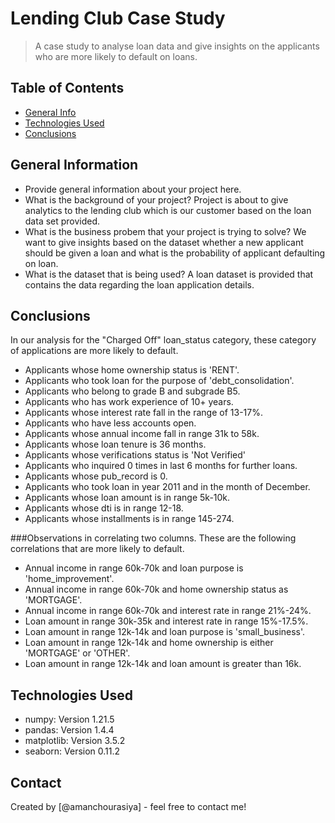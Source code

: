 # Lending Club Case Study
> A case study to analyse loan data and give insights on the applicants who are more likely to default on loans.


## Table of Contents
* [General Info](#general-information)
* [Technologies Used](#technologies-used)
* [Conclusions](#conclusions)

<!-- You can include any other section that is pertinent to your problem -->

## General Information
- Provide general information about your project here.
- What is the background of your project?
Project is about to give analytics to the lending club which is our customer based on the loan data set provided.
- What is the business probem that your project is trying to solve?
We want to give insights based on the dataset whether a new applicant should be given a loan and what is the probability of applicant defaulting on loan.
- What is the dataset that is being used?
A loan dataset is provided that contains the data regarding the loan application details.

<!-- You don't have to answer all the questions - just the ones relevant to your project. -->

## Conclusions
In our analysis for the "Charged Off" loan_status category, these category of applications are more likely to default.

<ul>
<li>Applicants whose home ownership status is 'RENT'.</li>
<li>Applicants who took loan for the purpose of 'debt_consolidation'.</li>
<li>Applicants who belong to grade B and subgrade B5.</li>
<li>Applicants who has work experience of 10+ years.</li>
<li>Applicants whose interest rate fall in the range of 13-17%.</li>
<li>Applicants who have less accounts open.</li>
<li>Applicants whose annual income fall in range 31k to 58k.</li>
<li>Applicants whose loan tenure is 36 months.</li>
<li>Applicants whose verifications status is 'Not Verified'</li>
<li>Applicants who inquired 0 times in last 6 months for further loans.</li>
<li>Applicants whose pub_record is 0.</li>
<li>Applicants who took loan in year 2011 and in the month of December.</li>
<li>Applicants whose loan amount is in range 5k-10k.</li>
<li>Applicants whose dti is in range 12-18.</li>
<li>Applicants whose installments is in range 145-274.</li>
</ul>

###Observations in correlating two columns.
These are the following correlations that are more likely to default.

<ul>
<li>Annual income in range 60k-70k and loan purpose is 'home_improvement'.</li>
<li>Annual income in range 60k-70k and home ownership status as 'MORTGAGE'.</li>
<li>Annual income in range 60k-70k and interest rate in range 21%-24%.</li>
<li>Loan amount in range 30k-35k and interest rate in range 15%-17.5%.</li>
<li>Loan amount in range 12k-14k and loan purpose is 'small_business'.</li>
<li>Loan amount in range 12k-14k and home ownership is either 'MORTGAGE' or 'OTHER'.</li>
<li>Loan amount in range 12k-14k and loan amount is greater than 16k.</li>
</ul>


<!-- You don't have to answer all the questions - just the ones relevant to your project. -->


## Technologies Used
- numpy: Version  1.21.5
- pandas: Version 1.4.4
- matplotlib: Version 3.5.2
- seaborn: Version  0.11.2

<!-- As the libraries versions keep on changing, it is recommended to mention the version of library used in this project -->


## Contact
Created by [@amanchourasiya] - feel free to contact me!


<!-- Optional -->
<!-- ## License -->
<!-- This project is open source and available under the [... License](). -->

<!-- You don't have to include all sections - just the one's relevant to your project -->
